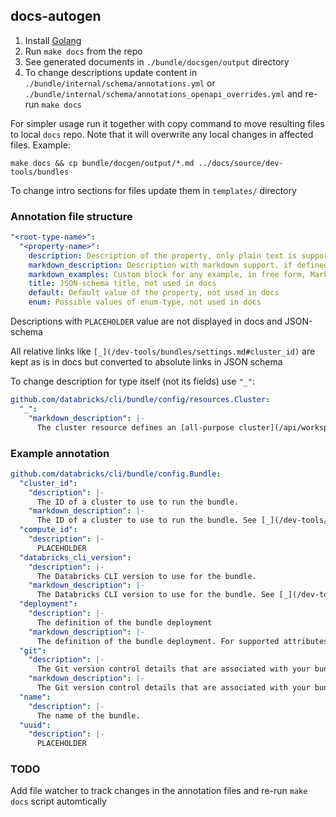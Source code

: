 ## docs-autogen

1. Install [Golang](https://go.dev/doc/install)
2. Run `make docs` from the repo
3. See generated documents in `./bundle/docsgen/output` directory
4. To change descriptions update content in `./bundle/internal/schema/annotations.yml` or `./bundle/internal/schema/annotations_openapi_overrides.yml` and re-run `make docs`

For simpler usage run it together with copy command to move resulting files to local `docs` repo. Note that it will overwrite any local changes in affected files. Example:

```
make docs && cp bundle/docgen/output/*.md ../docs/source/dev-tools/bundles
```

To change intro sections for files update them in `templates/` directory

### Annotation file structure

```yaml
"<root-type-name>":
  "<property-name>":
    description: Description of the property, only plain text is supported
    markdown_description: Description with markdown support, if defined it will override the value in docs and in JSON-schema
    markdown_examples: Custom block for any example, in free form, Markdown is supported
    title: JSON-schema title, not used in docs
    default: Default value of the property, not used in docs
    enum: Possible values of enum-type, not used in docs
```

Descriptions with `PLACEHOLDER` value are not displayed in docs and JSON-schema

All relative links like `[_](/dev-tools/bundles/settings.md#cluster_id)` are kept as is in docs but converted to absolute links in JSON schema

To change description for type itself (not its fields) use `"_"`:

```yaml
github.com/databricks/cli/bundle/config/resources.Cluster:
  "_":
    "markdown_description": |-
      The cluster resource defines an [all-purpose cluster](/api/workspace/clusters/create).
```

### Example annotation

```yaml
github.com/databricks/cli/bundle/config.Bundle:
  "cluster_id":
    "description": |-
      The ID of a cluster to use to run the bundle.
    "markdown_description": |-
      The ID of a cluster to use to run the bundle. See [_](/dev-tools/bundles/settings.md#cluster_id).
  "compute_id":
    "description": |-
      PLACEHOLDER
  "databricks_cli_version":
    "description": |-
      The Databricks CLI version to use for the bundle.
    "markdown_description": |-
      The Databricks CLI version to use for the bundle. See [_](/dev-tools/bundles/settings.md#databricks_cli_version).
  "deployment":
    "description": |-
      The definition of the bundle deployment
    "markdown_description": |-
      The definition of the bundle deployment. For supported attributes, see [_](#deployment) and [_](/dev-tools/bundles/deployment-modes.md).
  "git":
    "description": |-
      The Git version control details that are associated with your bundle.
    "markdown_description": |-
      The Git version control details that are associated with your bundle. For supported attributes, see [_](#git) and [_](/dev-tools/bundles/settings.md#git).
  "name":
    "description": |-
      The name of the bundle.
  "uuid":
    "description": |-
      PLACEHOLDER
```

### TODO

Add file watcher to track changes in the annotation files and re-run `make docs` script automtically
